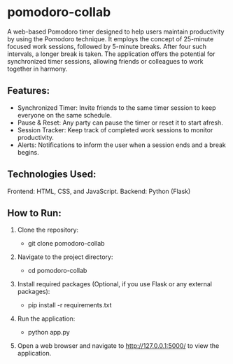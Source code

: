 # pomodoro-collab
A web-based Pomodoro timer designed to help users maintain productivity by using the Pomodoro technique. It employs the concept of 25-minute focused work sessions, followed by 5-minute breaks. After four such intervals, a longer break is taken. The application offers the potential for synchronized timer sessions, allowing friends or colleagues to work together in harmony.

## Features:
- Synchronized Timer: Invite friends to the same timer session to keep everyone on the same schedule.
- Pause & Reset: Any party can pause the timer or reset it to start afresh.
- Session Tracker: Keep track of completed work sessions to monitor productivity.
- Alerts: Notifications to inform the user when a session ends and a break begins.

## Technologies Used:
Frontend: HTML, CSS, and JavaScript.
Backend: Python (Flask)

## How to Run:
1. Clone the repository:
   - git clone pomodoro-collab

2. Navigate to the project directory:
   - cd pomodoro-collab

3. Install required packages (Optional, if you use Flask or any external packages):
   - pip install -r requirements.txt

4. Run the application:
   - python app.py

5. Open a web browser and navigate to http://127.0.0.1:5000/ to view the application.
